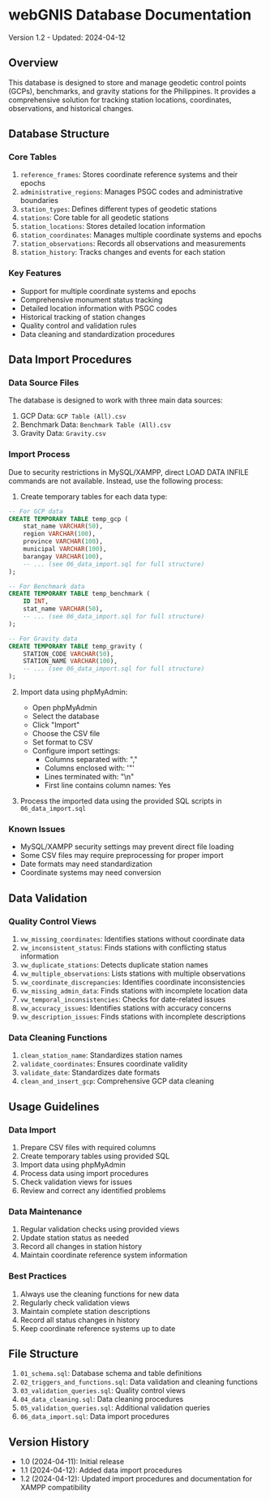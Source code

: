 # webGNIS Database Documentation
Version 1.2 - Updated: 2024-04-12

## Overview
This database is designed to store and manage geodetic control points (GCPs), benchmarks, and gravity stations for the Philippines. It provides a comprehensive solution for tracking station locations, coordinates, observations, and historical changes.

## Database Structure

### Core Tables
1. `reference_frames`: Stores coordinate reference systems and their epochs
2. `administrative_regions`: Manages PSGC codes and administrative boundaries
3. `station_types`: Defines different types of geodetic stations
4. `stations`: Core table for all geodetic stations
5. `station_locations`: Stores detailed location information
6. `station_coordinates`: Manages multiple coordinate systems and epochs
7. `station_observations`: Records all observations and measurements
8. `station_history`: Tracks changes and events for each station

### Key Features
- Support for multiple coordinate systems and epochs
- Comprehensive monument status tracking
- Detailed location information with PSGC codes
- Historical tracking of station changes
- Quality control and validation rules
- Data cleaning and standardization procedures

## Data Import Procedures

### Data Source Files
The database is designed to work with three main data sources:
1. GCP Data: `GCP Table (All).csv`
2. Benchmark Data: `Benchmark Table (All).csv`
3. Gravity Data: `Gravity.csv`

### Import Process
Due to security restrictions in MySQL/XAMPP, direct LOAD DATA INFILE commands are not available. Instead, use the following process:

1. Create temporary tables for each data type:
```sql
-- For GCP data
CREATE TEMPORARY TABLE temp_gcp (
    stat_name VARCHAR(50),
    region VARCHAR(100),
    province VARCHAR(100),
    municipal VARCHAR(100),
    barangay VARCHAR(100),
    -- ... (see 06_data_import.sql for full structure)
);

-- For Benchmark data
CREATE TEMPORARY TABLE temp_benchmark (
    ID INT,
    stat_name VARCHAR(50),
    -- ... (see 06_data_import.sql for full structure)
);

-- For Gravity data
CREATE TEMPORARY TABLE temp_gravity (
    STATION_CODE VARCHAR(50),
    STATION_NAME VARCHAR(100),
    -- ... (see 06_data_import.sql for full structure)
);
```

2. Import data using phpMyAdmin:
   - Open phpMyAdmin
   - Select the database
   - Click "Import"
   - Choose the CSV file
   - Set format to CSV
   - Configure import settings:
     - Columns separated with: ","
     - Columns enclosed with: '"'
     - Lines terminated with: "\n"
     - First line contains column names: Yes

3. Process the imported data using the provided SQL scripts in `06_data_import.sql`

### Known Issues
- MySQL/XAMPP security settings may prevent direct file loading
- Some CSV files may require preprocessing for proper import
- Date formats may need standardization
- Coordinate systems may need conversion

## Data Validation

### Quality Control Views
1. `vw_missing_coordinates`: Identifies stations without coordinate data
2. `vw_inconsistent_status`: Finds stations with conflicting status information
3. `vw_duplicate_stations`: Detects duplicate station names
4. `vw_multiple_observations`: Lists stations with multiple observations
5. `vw_coordinate_discrepancies`: Identifies coordinate inconsistencies
6. `vw_missing_admin_data`: Finds stations with incomplete location data
7. `vw_temporal_inconsistencies`: Checks for date-related issues
8. `vw_accuracy_issues`: Identifies stations with accuracy concerns
9. `vw_description_issues`: Finds stations with incomplete descriptions

### Data Cleaning Functions
1. `clean_station_name`: Standardizes station names
2. `validate_coordinates`: Ensures coordinate validity
3. `validate_date`: Standardizes date formats
4. `clean_and_insert_gcp`: Comprehensive GCP data cleaning

## Usage Guidelines

### Data Import
1. Prepare CSV files with required columns
2. Create temporary tables using provided SQL
3. Import data using phpMyAdmin
4. Process data using import procedures
5. Check validation views for issues
6. Review and correct any identified problems

### Data Maintenance
1. Regular validation checks using provided views
2. Update station status as needed
3. Record all changes in station history
4. Maintain coordinate reference system information

### Best Practices
1. Always use the cleaning functions for new data
2. Regularly check validation views
3. Maintain complete station descriptions
4. Record all status changes in history
5. Keep coordinate reference systems up to date

## File Structure
1. `01_schema.sql`: Database schema and table definitions
2. `02_triggers_and_functions.sql`: Data validation and cleaning functions
3. `03_validation_queries.sql`: Quality control views
4. `04_data_cleaning.sql`: Data cleaning procedures
5. `05_validation_queries.sql`: Additional validation queries
6. `06_data_import.sql`: Data import procedures

## Version History
- 1.0 (2024-04-11): Initial release
- 1.1 (2024-04-12): Added data import procedures
- 1.2 (2024-04-12): Updated import procedures and documentation for XAMPP compatibility 